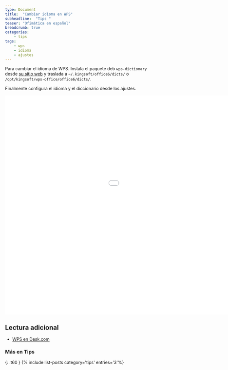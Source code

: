 ```yaml
---
type: Document
title:  "Cambiar idioma en WPS"
subheadline:  "Tips "
teaser: "Ofimática en español"
breadcrumb: true
categories:
    - tips
tags:
    - wps
    - idioma
    - ajustes
---
```

Para cambiar el idioma de WPS. Instala el paquete deb `wps-dictionary` desde [su sitio web](http://wps-community.org/downloads) y traslada a `~/.kingsoft/office6/dicts/` o `/opt/kingsoft/wps-office/office6/dicts/`.

Finalmente configura el idioma y el diccionario desde los ajustes.

<div class="flex-video">
        <iframe width="1280" height="720" src="//www.youtube.com/embed/A_VM9XSBaus" frameborder="0" allowfullscreen></iframe>
</div>

## Lectura adicional
* [WPS en Desk.com](http://kingsoftoffice.desk.com/customer/es/portal/articles/1641557-c%C3%B3mo-cambiar-entre-las-interfaces-de-idioma-de-office-wps)

### Más en Tips
{: .t60 }
{% include list-posts category='tips' entries='3'%}
